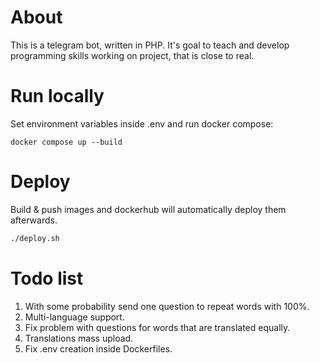 # About

This is a telegram bot, written in PHP. It's goal to teach and
develop programming skills working on project, that is close to real.

# Run locally

Set environment variables inside .env and run docker compose:

```shell
docker compose up --build
```

# Deploy

Build & push images and dockerhub will automatically deploy them afterwards.

```bash
./deploy.sh
```

# Todo list

1. With some probability send one question to repeat words with 100%. 
2. Multi-language support.
3. Fix problem with questions for words that are translated equally.
4. Translations mass upload.
5. Fix .env creation inside Dockerfiles.
